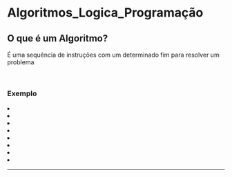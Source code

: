 <div><h1>Algoritmos_Logica_Programação</h1></div>
<div>
<h2><strong>O que é um Algoritmo?</strong></h2>

<p>É uma sequência de instruções com um determinado fim para resolver um problema</p>
<br/>

  <h3>Exemplo</h3>
  <li></li>
  <li></li>
  <li></li>
  <li></li>
  <li></li>
  <li></li>
  <li></li>
  <li></li>
  
<hr/><br/>
</div>
